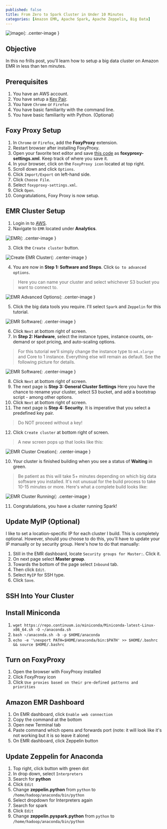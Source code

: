 ```yaml
---
published: false
title: From Zero to Spark Cluster in Under 10 Minutes
categories: [Amazon EMR, Apache Spark, Apache Zeppelin, Big Data]
---
```


![image](/assets/images/Amazon_EMR_main.png?raw=true){: .center-image }

## Objective
In this no frills post, you'll learn how to setup a big data cluster on Amazon EMR in less than ten minutes. 

## Prerequisites
1. You have an AWS account.
2. You have setup a [Key Pair](https://docs.aws.amazon.com/AWSEC2/latest/UserGuide/get-set-up-for-amazon-ec2.html#create-a-key-pair).
2. You have `Chrome` or `Firefox`
3. You have basic familiarity with the command line.
4. You have basic familiarity with Python. (Optional) 

## Foxy Proxy Setup
1. In `Chrome` or `Firefox`, add the **FoxyProxy** extension.
2. Restart browser after installing FoxyProxy.
3. Open your favorite text editor and save [this code](https://github.com/dziganto/dziganto.github.io/blob/master/_scripts/foxyproxy-settings.xml) as **foxyproxy-settings.xml**. Keep track of where you save it.
4. In your browser, click on the `FoxyProxy icon` located at top right.
5. Scroll down and click `Options`.
6. Click `Import/Export` on left-hand side.
7. Click `Choose File`. 
8. Select `foxyproxy-settings.xml`. 
9. Click `Open`.
10. Congratulations, Foxy Proxy is now setup.

## EMR Cluster Setup
1. Login in to [AWS](https://aws.amazon.com/).
2. Navigate to `EMR` located under **Analytics**.

![EMR](/assets/images/EMR.png?raw=true){: .center-image }

3. Click the `Create cluster` button.

![Create EMR Cluster](/assets/images/EMR_create_cluster.png?raw=true){: .center-image }

4. You are now in **Step 1: Software and Steps**. Click `Go to advanced options`.
> Here you can name your cluster and select whichever S3 bucket you want to connect to.

![EMR Advanced Options](/assets/images/EMR_advanced_options.png?raw=true){: .center-image }

5. Click the big data tools you require. I'll select `Spark` and `Zeppelin` for this tutorial.

![EMR Software](/assets/images/EMR_select_software.png?raw=true){: .center-image }

6. Click `Next` at bottom right of screen.
7. In **Step 2: Hardware**, select the instance types, instance counts, on-demand or spot pricing, and auto-scaling options.
> For this tutorial we'll simply change the instance type to `m4.xlarge` and Core to 1 instance. Everything else will remain as default. See the following picture for details.

![EMR Software](/assets/images/EMR_instance_types.png?raw=true){: .center-image }

8. Click `Next` at bottom right of screen.
9. The next page is **Step 3: General Cluster Settings** Here you have the chance to rename your cluster, select S3 bucket, and add a bootstrap script - among other options. 
10. Click `Next` at bottom right of screen.
11. The next page is **Step 4: Security**. It is imperative that you select a predefined key pair. 
> Do NOT proceed without a key!
12. Click `Create cluster` at bottom right of screen.
> A new screen pops up that looks like this: 

![EMR Cluster Creation](/assets/images/EMR_cluster_creation.png?raw=true){: .center-image }

10. Your cluster is finished building when you see a status of **Waiting** in green. 
> Be patient as this will take 5+ minutes depending on which big data software you installed. It's not unusual for the build process to take 10-15 minutes or more. Here's what a complete build looks like:

![EMR Cluster Running](/assets/images/EMR_cluster_running.png?raw=true){: .center-image }

11. Congratulations, you have a cluster running Spark!

## Update MyIP (Optional)
I like to set a location-specific IP for each cluster I build. This is completely optional. However, should you choose to do this, you'll have to update your IP manually or by security group. Here's how to do that manually:
1. Still in the EMR dashboard, locate `Security groups for Master:`. Click it.
2. On next page select **Master group**.
3. Towards the bottom of the page select `Inbound` tab.
4. Then click `Edit`.
5. Select `MyIP` for SSH type.
6. Click `Save`.

## SSH Into Your Cluster


## Install Miniconda
1. `wget https://repo.continuum.io/miniconda/Miniconda-latest-Linux-x86_64.sh -O ~/anaconda.sh`
2. `bash ~/anaconda.sh -b -p $HOME/anaconda`
3. `echo -e '\nexport PATH=$HOME/anaconda/bin:$PATH' >> $HOME/.bashrc && source $HOME/.bashrc`

## Turn on FoxyProxy 	
1. Open the browser with FoxyProxy installed
2. Click FoxyProxy icon
3. Click ```Use proxies based on their pre-defined patterns and priorities```

## Amazon EMR Dashboard
1. On EMR dashboard, click ```Enable web connection```
2. Copy the command at the bottom 
3. Open new Terminal tab 
4. Paste command which opens and forwards port (note: it will look like it's not working but it is so leave it alone)
3. On EMR dashboard, click Zeppelin button

## Update Zeppelin for Anaconda
1. Top right, click button with green dot
2. In drop down, select ```Interpreters```
3. Search for **python**
4. Click ```Edit```
5. Change **zeppelin.python** from ```python``` to `/home/hadoop/anaconda/bin/python`
6. Select dropdown for Interpreters again
7. Search for spark
8. Click ```Edit```
9. Change **zeppelin.pyspark.python** from ```python``` to `/home/hadoop/anaconda/bin/python`
